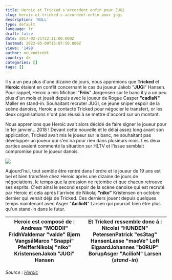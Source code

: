 ```yaml
---
title: Heroic et Tricked s'accordent enfin pour JUGi
slug: heroic-et-tricked-s-accordent-enfin-pour-jugi
description: 'NULL'
type: default
language: fr
draft: false
date: 2017-02-21T22:11:00.000Z
lastmod: 2022-05-09T15:07:50.000Z
views: '1498'
author: neLendirekt
country: dk
categories: []
tags: []
---
```

Il y a un peu plus d'une dizaine de jours, nous apprenions que **Tricked** et **Heroic** étaient en conflit concernant le cas du joueur Jakob "**JUGi**" Hansen. Pour rappel, Heroic a mis Michael "**Friis**" Jørgensen sur le banc il y a un peu plus d'un mois et jouait depuis avec le joueur de Rogue Casper **"cadiaN"** Møller en stand-in. Souhaitant recruter JUGI, ce jeune sniper espoir de la scène danoise, Heroic a contacté Tricked pour négocier le transfert, or les deux organisations n'ont pas réussi à se mettre d'accord sur un montant.

Nous apprenions que Heroic avait alors décidé de faire signer le joueur pour le 1er janvier... 2018 ! Devant cette nouvelle et le délai assez long avant son application, Tricked avait mis le joueur sur le banc, ne souhaitant pas développer un joueur qui s'en ira pour rien dans plusieurs mois. Les deux parties avaient commenté la situation sur HLTV et l'issue semblait compromise pour le joueur danois.

![](/storage/images/58acbb0fe4b51_jugiwebpicjpg.jpg)

Aujourd'hui, tout semble être rentré dans l'ordre et le joueur de 19 ans est bel et bien transféré chez Heroic après une dizaine de jours de négociations, le temps que la pression ne retombe et que chacun retrouve ses esprits. C'est ainsi le second espoir de la scène danoise qui est recruté par Heroic et cela après l'arrivée de Nikolaj **"niko"** Kristensen en octobre dernier qui venait déjà de Tricked. Ces derniers jouent depuis quelques temps maintenant avec Asger "**AcilioN**" Larsen qui pourrait bien être plus qu'un stand-in dans le futur.

| **Heroic** est composé de : Andreas "**MODDII**" FridhValdemar **"valde"** Bjørn VangsåMarco **"Snappi"** PfeifferNikolaj "**niko**" KristensenJakob "**JUGi**" Hansen | Et **Tricked** ressemble donc à : Nicolai "**HUNDEN**" PetersenPatrick **"es3tag"** HansenLasse **"maeVe"** Loft ElgaardJohannes **"b0RUP"** BorupAsger "**AcilioN**" Larsen (_stand-in_) |
| ---------------------------------------------------------------------------------------------------------------------------------------------------------------------- | ----------------------------------------------------------------------------------------------------------------------------------------------------------------------------------------- |

  
_Source : [Heroic](http://heroic.gg/jugi-transfer-to-heroic/)_
